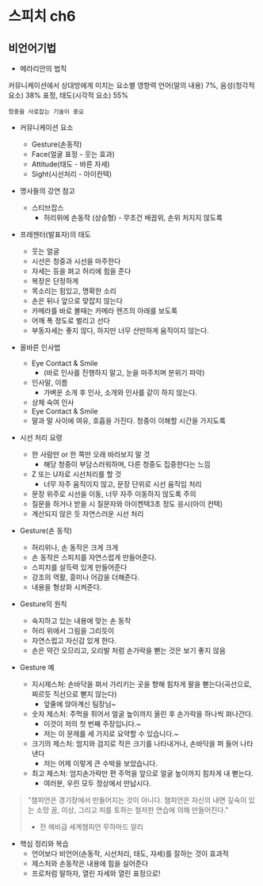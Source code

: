 # 스피치 ch6

## 비언어기법

 * 메라리안의 법칙

  커뮤니케이션에서 상대방에게 미치는 요소별  영향력 
  언어(말의 내용) 7%, 
  음성(청각적 요소) 38%
  표정, 태도(시각적 요소) 55%

  `청중을 사로잡는 기술이 중요`
  
  * 커뮤니케이션 요소
    * Gesture(손동작)
    * Face(얼굴 표정 - 웃는 효과)
    * Attitude(태도 - 바른 자세)
    * Sight(시선처리 - 아이컨텍)

  * 명사들의 강연 참고
    * 스티브잡스
      * 허리위에 손동작 (상승형) - 무조건 배꼽위, 손위 처지지 않도록

  * 프레젠터(발표자)의 태도
    * 웃는 얼굴
    * 시선은 청중과 시선을 마주한다
    * 자세는 등을 펴고 허리에 힘을 준다
    * 복장은 단정하게
    * 목소리는 힘있고, 명확한 소리
    * 손은 뒤나 앞으로 맞잡지 않는다
    * 카메라를 바로 볼때는 카메라 렌즈의 아래를 보도록
    * 어깨 폭 정도로 벌리고 선다
    * 부동자세는 좋지 않다, 하지만 너무 산만하게 움직이지 않는다.


  * 올바른 인사법
    * Eye Contact & Smile 
      * (바로 인사를 진행하지 말고, 눈을 마주치며 분위기 파악)
    * 인사말, 이름 
      * 가벼운 소개 후 인사, 소개와 인사를 같이 하지 않는다.
    * 상체 숙여 인사
    * Eye Contact & Smile
    * 말과 말 사이에 여유, 호흡을 가진다. 청중이 이해할 시간을 가지도록

  * 시선 처리 요령
    * 한 사람만 or 한 쪽만 오래 바라보지 말 것
      * 해당 청중이 부담스러워하며, 다른 청중도 집중한다는 느낌
    * Z 또는 U자로 시선처리를 할 것
      * 너무 자주 움직이지 않고, 문장 단위로 시선 움직임 처리
    * 문장 위주로 시선을 이동, 너무 자주 이동하지 않도록 주의
    * 질문을 하거나 받을 시 질문자와 아이켄텍3초 정도 응시(아이 컨텍)
    * 계산되지 않은 듯 자연스러운 시선 처리

  * Gesture(손 동작)
    * 허리위나, 손 동작은 크게 크게
    * 손 동작은 스피치를 자연스럽게 만들어준다.
    * 스피치를 설득력 있게 만들어준다
    * 강조의 역활, 흥미나 어감을 더해준다.
    * 내용을 형상화 시켜준다.

  * Gesture의 원칙
    * 숙지하고 있는 내용에 맞는 손 동작 
    * 허리 위에서 그림을 그리듯이
    * 자연스럽고 자신감 있게 한다.
    * 손은 약간 오므리고, 오리발 처럼 손가락을 뻗는 것은 보기 좋지 않음

  * Gesture 예
    * 지시제스처: 손바닥을 펴서 가리키는 곳을 향해 힘차게 팔을 뻗는다(곡선으로, 찌르듯 직선으로 뻗지 않는다)
      * 앞줄에 앉아계신 팀장님~
    * 숫자 제스처: 주먹을 쥐어서 얼굴 높이까지 올린 후 손가락을 하나씩 펴나간다. 
      * 이것이 저의 첫 번째 주장입니다.~
      * 저는 이 문제를 세 가지로 요약할 수 있습니다.~
    * 크기의 제스처: 엄지와 검지로 작은 크기를 나타내거나, 손바닥을 퍼 들어 나타낸다
      * 저는 어제 이렇게 큰 수박을 보았습니다.
    * 최고 제스처: 엄지손가락만 편 주먹을 앞으로 얼굴 높이까지 힘차게 내 뻗는다.
      * 여러분, 우린 모두 정상에서 만납시다.

> "챔피언은 경기장에서 만들어지는 것이 아니다. 
> 챔피언은 자신의 내면 깊숙이 있는 소망 꿈, 이상, 그리고 피를 토하는 철저한 연습에 의해 만들어진다."
>  - 전 헤비급 세계챔피언 무하마드 알리


  * 핵심 정리와 복습
    * 언어보다 비언어(손동작, 시선처리, 태도, 자세)를 잘하는 것이 효과적
    * 제스처와 손동작은 내용에 힘을 실어준다
    * 프로처럼 말하자, 열린 자세와 열린 표정으로!

